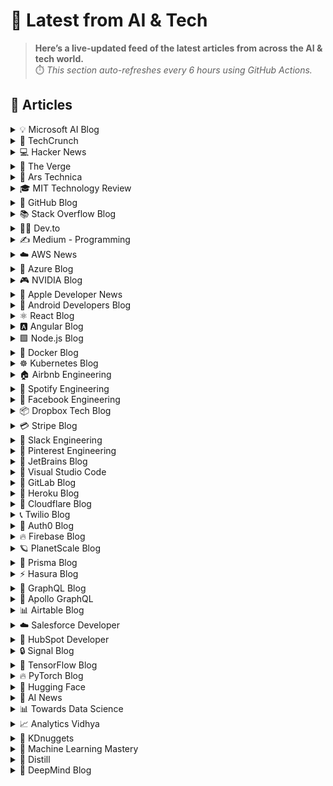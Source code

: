 # 📰 Latest from AI & Tech  

> **Here’s a live-updated feed of the latest articles from across the AI & tech world.**  
> ⏱️ *This section auto-refreshes every 6 hours using GitHub Actions.*

## 📰 Articles
<!-- BLOG-POST-LIST:START -->

<details>
<summary>💡 Microsoft AI Blog</summary>

- [A conversation with Kevin Scott: What’s next in AI](https://blogs.microsoft.com/ai/a-conversation-with-kevin-scott-whats-next-in-ai/) (2022-12-06)
- [From Hot Wheels to handling content: How brands are using Microsoft AI to be more productive and imaginative](https://blogs.microsoft.com/ai/from-hot-wheels-to-handling-content-how-brands-are-using-microsoft-ai-to-be-more-productive-and-imaginative/) (2022-10-12)
- [Microsoft open sources its ‘farm of the future’ toolkit](https://blogs.microsoft.com/ai/microsoft-open-sources-its-farm-of-the-future-toolkit/) (2022-10-06)
- [How data and AI will transform contact centres for financial services](https://cloudblogs.microsoft.com/industry-blog/en-gb/financial-services/2022/07/25/how-data-and-ai-will-transform-contact-centres-for-financial-services/) (2022-07-25)
- [AI-equipped drones study dolphins on the edge of extinction](https://news.microsoft.com/apac/features/ai-drones-dolphins-maui63/) (2022-07-21)

</details>

<details>
<summary>🚀 TechCrunch</summary>

- [Kohler unveils a camera for your toilet](https://techcrunch.com/2025/10/19/kohler-unveils-a-camera-for-your-toilet/) (2025-10-19)
- [OpenAI’s ‘embarrassing’ math](https://techcrunch.com/2025/10/19/openais-embarrassing-math/) (2025-10-19)
- [TechCrunch Mobility: A takeover that might not be hostile](https://techcrunch.com/2025/10/19/techcrunch-mobility-a-takeover-that-might-not-be-hostile/) (2025-10-19)
- [The White House is already one of the most blocked accounts on Bluesky](https://techcrunch.com/2025/10/19/the-white-house-is-already-one-of-the-most-blocked-accounts-on-bluesky/) (2025-10-19)
- [Spyware maker NSO Group blocked from WhatsApp](https://techcrunch.com/2025/10/18/spyware-maker-nso-group-blocked-from-whatsapp/) (2025-10-18)

</details>

<details>
<summary>💻 Hacker News</summary>

- [Space Elevator](https://neal.fun/space-elevator/) (2025-10-20)
- [Entire Linux Network stack diagram (2024)](https://zenodo.org/records/14179366) (2025-10-20)
- [Introduction to reverse-engineering vintage synth firmware](https://ajxs.me/blog/Introduction_to_Reverse-Engineering_Vintage_Synth_Firmware.html) (2025-10-20)
- [Nvidia has produced the first Blackwell wafer on US soil](https://www.xda-developers.com/nvidia-produced-first-blackwell-wafer-us-soil/) (2025-10-20)
- [Look at how unhinged GPU box art was in the 2000s (2024)](https://www.xda-developers.com/absolutely-unhinged-gpu-box-art-from-the-early-2000s/) (2025-10-20)

</details>

<details>
<summary>📱 The Verge</summary>

- [X is changing how it handles links to try and keep you in the app](https://www.theverge.com/news/802480/x-is-changing-how-it-handles-links-to-try-and-keep-you-in-the-app) (2025-10-19)
- [X is launching a marketplace for inactive handles](https://www.theverge.com/news/802474/x-is-launching-a-marketplace-for-inactive-handles) (2025-10-19)
- [You need to read the epic Argentinian horror novel Our Share of Night](https://www.theverge.com/entertainment/802340/you-need-to-read-the-epic-argentinian-horror-novel-our-share-of-night) (2025-10-19)
- [March of the frogs](https://www.theverge.com/policy/802315/portland-no-kings-october-ice-protests-frog-antifa) (2025-10-19)
- [Organizers say over 7 million showed up to No Kings protests](https://www.theverge.com/news/802321/organizers-say-over-7-million-showed-up-to-no-kings-protests) (2025-10-19)

</details>

<details>
<summary>🔬 Ars Technica</summary>

- [Something from “space” may have just struck a United Airlines flight over Utah](https://arstechnica.com/space/2025/10/something-from-space-may-have-just-struck-a-united-airlines-flight-over-utah/) (2025-10-19)
- [Roberta Williams’ The Colonel’s Bequest was a different type of adventure game](https://arstechnica.com/gaming/2025/10/roberta-williams-the-colonels-bequest-was-a-different-type-of-adventure-game/) (2025-10-18)
- [With deadline looming, 4 of 9 universities reject Trump’s “compact” to remake higher ed](https://arstechnica.com/culture/2025/10/with-deadline-looming-4-of-9-universities-reject-trumps-compact-to-remake-higher-ed/) (2025-10-17)
- [Vaginal condition treatment update: Men should get treated, too](https://arstechnica.com/health/2025/10/vaginal-condition-treatment-update-men-should-get-treated-too/) (2025-10-17)
- [Ring cameras are about to get increasingly chummy with law enforcement](https://arstechnica.com/gadgets/2025/10/ring-cameras-are-about-to-get-increasingly-chummy-with-law-enforcement/) (2025-10-17)

</details>

<details>
<summary>🎓 MIT Technology Review</summary>

- [The Download: the rehabilitation of AI art, and the scary truth about antimicrobial resistance](https://www.technologyreview.com/2025/10/17/1125895/the-download-the-rehabilitation-of-ai-art-and-the-scary-truth-about-antimicrobial-resistance/) (2025-10-17)
- [From slop to Sotheby’s? AI art enters a new phase](https://www.technologyreview.com/2025/10/17/1125193/ai-art-artist-new-chapter/) (2025-10-17)
- [This startup thinks slime mold can help us design better cities](https://www.technologyreview.com/2025/10/17/1125223/slime-design-better-cities-mireta/) (2025-10-17)
- [Take our quiz: How much do you know about antimicrobial resistance?](https://www.technologyreview.com/2025/10/16/1125853/antimicrobial-resistance-quiz-antibiotics-infection/) (2025-10-16)
- [Unlocking the potential of SAF with book and claim in air freight](https://www.technologyreview.com/2025/10/16/1123850/unlocking-the-potential-of-saf-with-book-and-claim-in-air-freight/) (2025-10-16)

</details>

<details>
<summary>🐙 GitHub Blog</summary>

- [Accelerate developer productivity with these 9 open source AI and MCP projects](https://github.blog/open-source/accelerate-developer-productivity-with-these-9-open-source-ai-and-mcp-projects/) (2025-10-17)
- [How to navigate GitHub Universe (or any tech conference) if you’re an introvert](https://github.blog/news-insights/company-news/how-to-navigate-github-universe-or-any-tech-conference-if-youre-an-introvert/) (2025-10-16)
- [Copilot: Faster, smarter, and built for how you work now](https://github.blog/ai-and-ml/github-copilot/copilot-faster-smarter-and-built-for-how-you-work-now/) (2025-10-15)
- [How GitHub Copilot and AI agents are saving legacy systems](https://github.blog/ai-and-ml/github-copilot/how-github-copilot-and-ai-agents-are-saving-legacy-systems/) (2025-10-14)
- [GitHub Copilot CLI: How to get started](https://github.blog/ai-and-ml/github-copilot/github-copilot-cli-how-to-get-started/) (2025-10-13)

</details>

<details>
<summary>📚 Stack Overflow Blog</summary>

- [Why rent a cloud when you can build one?](https://stackoverflow.blog/2025/10/17/why-rent-a-cloud-when-you-can-build-one/) (2025-10-17)
- [Secure coding in JavaScript](https://stackoverflow.blog/2025/10/15/secure-coding-in-javascript/) (2025-10-15)
- [AI agents for your digital chores](https://stackoverflow.blog/2025/10/14/ai-agents-for-your-digital-chores/) (2025-10-14)
- [Vite is like the United Nations of JavaScript](https://stackoverflow.blog/2025/10/10/vite-is-like-the-united-nations-of-javascript/) (2025-10-10)
- [Who watches the watchers? LLM on LLM evaluations](https://stackoverflow.blog/2025/10/09/who-watches-the-watchers-llm-on-llm-evaluations/) (2025-10-09)

</details>

<details>
<summary>👨‍💻 Dev.to</summary>

- [Data Engineering 102: Understanding Transactions, ACID, and Isolation in PostgreSQL](https://dev.to/sajjadrahman56/data-engineering-102-understanding-transactions-acid-and-isolation-in-postgresql-2l60) (2025-10-20)
- [Andrew Huang: Beautiful new music making environment! (GRM Atelier)](https://dev.to/music_youtube/andrew-huang-beautiful-new-music-making-environment-grm-atelier-53p2) (2025-10-20)
- [COLORS: UMI | A COLORS SHOW](https://dev.to/music_youtube/colors-umi-a-colors-show-1jnm) (2025-10-20)
- [3 Best AI UGC Ad Generators of 2025](https://dev.to/artturijalli/3-best-ai-ugc-ad-generators-of-2025-lco) (2025-10-20)
- [COLORS: Indys Blu - Saddest Song | A COLORS SHOW](https://dev.to/music_youtube/colors-indys-blu-saddest-song-a-colors-show-n2p) (2025-10-20)

</details>

<details>
<summary>✍️ Medium - Programming</summary>

- [The Greatest Characters From Black Sitcoms](https://medium.com/@DARSportsAndMedia/the-greatest-characters-from-black-sitcoms-81419917c610?source=rss------programming-5) (2025-10-20)
- [From Idea to MVP Roadmap: How Solopreneurs Can Use AI to Plan Their First Product](https://theaihustlelab.medium.com/from-idea-to-mvp-roadmap-how-solopreneurs-can-use-ai-to-plan-their-first-product-0ec5f336700d?source=rss------programming-5) (2025-10-20)
- [Understanding @For in Angular](https://codebybilal.medium.com/understanding-for-in-angular-109723435ba7?source=rss------programming-5) (2025-10-20)
- [From OOP to FP: How I Changed My Entire Python Coding Style](https://medium.com/the-pythonworld/from-oop-to-fp-how-i-changed-my-entire-python-coding-style-7533078a5ec7?source=rss------programming-5) (2025-10-20)
- [Truly Seeing Inside the DOM (Why It Matters Today)](https://medium.com/@tanialapalelo/truly-seeing-inside-the-dom-why-it-matters-today-07432cd5b7b3?source=rss------programming-5) (2025-10-20)

</details>

<details>
<summary>☁️ AWS News</summary>

- [Monitor, analyze, and manage capacity usage from a single interface with Amazon EC2 Capacity Manager](https://aws.amazon.com/blogs/aws/monitor-analyze-and-manage-capacity-usage-from-a-single-interface-with-amazon-ec2-capacity-manager/) (2025-10-16)
- [Introducing Amazon EBS Volume Clones: Create instant copies of your EBS volumes](https://aws.amazon.com/blogs/aws/introducing-amazon-ebs-volume-clones-create-instant-copies-of-your-ebs-volumes/) (2025-10-14)
- [AWS Transfer Family SFTP connectors now support VPC-based connectivity](https://aws.amazon.com/blogs/aws/aws-transfer-family-sftp-connectors-now-support-vpc-based-connectivity/) (2025-10-14)
- [AWS Weekly Roundup: Amazon Quick Suite, Amazon EC2, Amazon EKS, and more (October 13, 2025)](https://aws.amazon.com/blogs/aws/aws-weekly-roundup-amazon-quick-suite-amazon-ec2-amazon-eks-and-more-october-13-2025/) (2025-10-13)
- [Announcing Amazon Quick Suite: your agentic teammate for answering questions and taking action](https://aws.amazon.com/blogs/aws/reimagine-the-way-you-work-with-ai-agents-in-amazon-quick-suite/) (2025-10-09)

</details>

<details>
<summary>🔵 Azure Blog</summary>

- [From queries to conversations: Unlock insights about your data using Azure Storage Discovery—now generally available](https://azure.microsoft.com/en-us/blog/from-queries-to-conversations-unlock-insights-about-your-data-using-azure-storage-discovery-now-generally-available/) (2025-10-16)
- [Sora 2 now available in Azure AI Foundry](https://azure.microsoft.com/en-us/blog/sora-2-now-available-in-azure-ai-foundry/) (2025-10-15)
- [Oracle Database@Azure offers new features, regions, and programs to unlock data and AI innovation](https://azure.microsoft.com/en-us/blog/oracle-databaseazure-offers-new-features-regions-and-programs-to-unlock-data-and-ai-innovation/) (2025-10-14)
- [Accelerating open-source infrastructure development for frontier AI at scale](https://azure.microsoft.com/en-us/blog/accelerating-open-source-infrastructure-development-for-frontier-ai-at-scale/) (2025-10-14)
- [FYAI: Why developers will lead AI transformation across the enterprise](https://www.microsoft.com/en-us/microsoft-cloud/blog/2025/10/13/fyai-why-developers-will-lead-ai-transformation-across-the-enterprise/) (2025-10-13)

</details>

<details>
<summary>🎮 NVIDIA Blog</summary>

- [The Engines of American-Made Intelligence: NVIDIA and TSMC Celebrate First NVIDIA Blackwell Wafer Produced in the US](https://blogs.nvidia.com/blog/tsmc-blackwell-manufacturing/) (2025-10-17)
- [Open Source AI Week — How Developers and Contributors Are Advancing AI Innovation](https://blogs.nvidia.com/blog/open-source-ai-week/) (2025-10-17)
- [Ready, Set, Reward — GeForce NOW Membership Rewards Await](https://blogs.nvidia.com/blog/geforce-now-thursday-members-reward-program/) (2025-10-16)
- [How Starcloud Is Bringing Data Centers to Outer Space](https://blogs.nvidia.com/blog/starcloud/) (2025-10-15)
- [Oracle and NVIDIA Accelerate Sovereign AI, Enabling Abu Dhabi’s AI-Native Government Transformation](https://blogs.nvidia.com/blog/oracle-nvidia-accelerate-sovereign-ai-abu-dhabi/) (2025-10-14)

</details>

<details>
<summary>🍎 Apple Developer News</summary>

- [New requirement for apps using Sign in with Apple for account creation](https://developer.apple.com/news/?id=j9zukcr6) (2025-10-09)
- [Updated Apple Developer Program License Agreement now available](https://developer.apple.com/news/?id=fnkpd51y) (2025-10-08)
- [New requirements for apps available in Texas](https://developer.apple.com/news/?id=btkirlj8) (2025-10-08)
- [Hello Developer: October 2025](https://developer.apple.com/news/?id=glqa1owr) (2025-10-07)
- [Upcoming Currency Change in Bulgaria](https://developer.apple.com/news/?id=rbfp3bpb) (2025-09-25)

</details>

<details>
<summary>🤖 Android Developers Blog</summary>

- [#WeArePlay: Meet the founder making breast cancer awareness simple and accessible](https://android-developers.googleblog.com/2025/10/weareplay-meet-founder-making-breast.html) (2025-10-16)
- [Beyond Single Features: Guaranteeing Feature Combinations With CameraX 1.5](https://android-developers.googleblog.com/2025/10/beyond-single-features-guaranteeing.html) (2025-10-15)
- [Boost user engagement with AI Image Generation](https://android-developers.googleblog.com/2025/10/boost-user-engagement-with-ai-image.html) (2025-10-13)
- [Jetpack WindowManager 1.5 is stable](https://android-developers.googleblog.com/2025/10/jetpack-windowmanager-15-is-stable.html) (2025-10-10)
- [Android Studio Narwhal 4 Feature Drop: watch face support and improved stability](https://android-developers.googleblog.com/2025/09/android-studio-narwhal-4-feature-drop.html) (2025-10-09)

</details>

<details>
<summary>⚛️ React Blog</summary>

- [React Labs: What We've Been Working On – June 2022](https://reactjs.org/blog/2022/06/15/react-labs-what-we-have-been-working-on-june-2022.html) (2022-06-15)
- [React v18.0](https://reactjs.org/blog/2022/03/29/react-v18.html) (2022-03-29)
- [How to Upgrade to React 18](https://reactjs.org/blog/2022/03/08/react-18-upgrade-guide.html) (2022-03-08)
- [React Conf 2021 Recap](https://reactjs.org/blog/2021/12/17/react-conf-2021-recap.html) (2021-12-17)
- [The Plan for React 18](https://reactjs.org/blog/2021/06/08/the-plan-for-react-18.html) (2021-06-08)

</details>

<details>
<summary>🅰️ Angular Blog</summary>

- [Angular support for generating apps in Google AI Studio is now available](https://blog.angular.dev/angular-support-for-generating-apps-in-google-ai-studio-is-now-available-3a3afde38f58?source=rss----447683c3d9a3---4) (2025-10-02)
- [Beyond the Horizon: How Angular is Embracing AI for Next-Gen Apps](https://blog.angular.dev/beyond-the-horizon-how-angular-is-embracing-ai-for-next-gen-apps-7a7ed706e1a3?source=rss----447683c3d9a3---4) (2025-09-16)
- [Angular Summer Update 2025](https://blog.angular.dev/angular-summer-update-2025-1987592a0b42?source=rss----447683c3d9a3---4) (2025-08-29)
- [The Angular Custom Profiling Track is now available](https://blog.angular.dev/the-angular-custom-profiling-track-is-now-available-0f9d8d36218a?source=rss----447683c3d9a3---4) (2025-07-02)
- [Announcing Angular v20](https://blog.angular.dev/announcing-angular-v20-b5c9c06cf301?source=rss----447683c3d9a3---4) (2025-05-28)

</details>

<details>
<summary>🟩 Node.js Blog</summary>

- [Node.js v25.0.0 (Current)](https://nodejs.org/en/blog/release/v25.0.0) (2025-10-15)
- [Node.js v24.10.0 (Current)](https://nodejs.org/en/blog/release/v24.10.0) (2025-10-11)
- [Node.js v24.9.0 (Current)](https://nodejs.org/en/blog/release/v24.9.0) (2025-09-25)
- [Node.js v22.20.0 (LTS)](https://nodejs.org/en/blog/release/v22.20.0) (2025-09-24)
- [Node.js v24.8.0 (Current)](https://nodejs.org/en/blog/release/v24.8.0) (2025-09-10)

</details>

<details>
<summary>🐳 Docker Blog</summary>

- [How to add MCP Servers to OpenAI’s Codex with Docker MCP Toolkit](https://www.docker.com/blog/connect-codex-to-mcp-servers-mcp-toolkit/) (2025-10-17)
- [Why I Still Use jQuery](https://www.docker.com/blog/why-i-still-use-jquery-2025/) (2025-10-17)
- [Debug Docker Builds with Visual Studio Code](https://www.docker.com/blog/debug-docker-builds-with-visual-studio-code/) (2025-10-16)
- [Docker Hardened Images: crafted by humans, protected by AI](https://www.docker.com/blog/docker-hardened-images-crafted-by-humans-protected-by-ai/) (2025-10-15)
- [How to add MCP Servers to Gemini CLI with Docker MCP Toolkit](https://www.docker.com/blog/how-to-set-up-gemini-cli-with-mcp-toolkit/) (2025-10-15)

</details>

<details>
<summary>☸️ Kubernetes Blog</summary>

- [Spotlight on Policy Working Group](https://kubernetes.io/blog/2025/10/18/wg-policy-spotlight-2025/) (2025-10-18)
- [Introducing Headlamp Plugin for Karpenter - Scaling and Visibility](https://kubernetes.io/blog/2025/10/06/introducing-headlamp-plugin-for-karpenter/) (2025-10-06)
- [Announcing Changed Block Tracking API support (alpha)](https://kubernetes.io/blog/2025/09/25/csi-changed-block-tracking/) (2025-09-25)
- [Kubernetes v1.34: Pod Level Resources Graduated to Beta](https://kubernetes.io/blog/2025/09/22/kubernetes-v1-34-pod-level-resources/) (2025-09-22)
- [Kubernetes v1.34: Recovery From Volume Expansion Failure (GA)](https://kubernetes.io/blog/2025/09/19/kubernetes-v1-34-recover-expansion-failure/) (2025-09-19)

</details>

<details>
<summary>🏠 Airbnb Engineering</summary>

- [From Static Rate Limiting to Adaptive Traffic Management in Airbnb’s Key-Value Store](https://medium.com/airbnb-engineering/from-static-rate-limiting-to-adaptive-traffic-management-in-airbnbs-key-value-store-29362764e5c2?source=rss----53c7c27702d5---4) (2025-10-09)
- [Building a Next-Generation Key-Value Store at Airbnb](https://medium.com/airbnb-engineering/building-a-next-generation-key-value-store-at-airbnb-0de8465ba354?source=rss----53c7c27702d5---4) (2025-09-24)
- [Viaduct, Five Years On: Modernizing the Data-Oriented Service Mesh](https://medium.com/airbnb-engineering/viaduct-five-years-on-modernizing-the-data-oriented-service-mesh-e66397c9e9a9?source=rss----53c7c27702d5---4) (2025-09-17)
- [Taming Service-Oriented Architecture Using A Data-Oriented Service Mesh](https://medium.com/airbnb-engineering/taming-service-oriented-architecture-using-a-data-oriented-service-mesh-da771a841344?source=rss----53c7c27702d5---4) (2025-09-16)
- [Migrating Airbnb’s JVM Monorepo to Bazel](https://medium.com/airbnb-engineering/migrating-airbnbs-jvm-monorepo-to-bazel-33f90eda51ec?source=rss----53c7c27702d5---4) (2025-08-13)

</details>

<details>
<summary>🎵 Spotify Engineering</summary>

- [Beyond Winning: Spotify’s Experiments with Learning Framework](https://engineering.atspotify.com/2025/9/spotifys-experiments-with-learning-framework/) (2025-09-23)
- [Incident Report: Spotify Outage on April 16, 2025](https://engineering.atspotify.com/2025/5/incident-report-spotify-outage-on-april-16-2025/) (2025-05-09)
- [Celebrating Five Years of Backstage: From Open Source Project to Enterprise Business](https://engineering.atspotify.com/2025/4/celebrating-five-years-of-backstage/) (2025-04-23)
- [A Behind-the-Scenes Look at How We Release the Spotify App (Part 1)](https://engineering.atspotify.com/2025/4/how-we-release-the-spotify-app-part-1/) (2025-04-17)
- [An Insider’s Tips for Taking the Certified Backstage Associate (CBA) Exam](https://engineering.atspotify.com/2025/3/certified-backstage-associate-exam-tips/) (2025-03-25)

</details>

<details>
<summary>👥 Facebook Engineering</summary>

- [Scaling LLM Inference: Innovations in Tensor Parallelism, Context Parallelism, and Expert Parallelism](https://engineering.fb.com/2025/10/17/ai-research/scaling-llm-inference-innovations-tensor-parallelism-context-parallelism-expert-parallelism/) (2025-10-17)
- [Branching in a Sapling Monorepo](https://engineering.fb.com/2025/10/16/developer-tools/branching-in-a-sapling-monorepo/) (2025-10-16)
- [10X Backbone: How Meta Is Scaling Backbone Connectivity for AI](https://engineering.fb.com/2025/10/16/data-center-engineering/10x-backbone-how-meta-is-scaling-backbone-connectivity-for-ai/) (2025-10-16)
- [Design for Sustainability: New Design Principles for Reducing IT Hardware Emissions](https://engineering.fb.com/2025/10/14/data-center-engineering/design-for-sustainability-new-design-principles-for-reducing-it-hardware-emissions/) (2025-10-14)
- [How Meta Is Leveraging AI To Improve the Quality of Scope 3 Emission Estimates for IT Hardware](https://engineering.fb.com/2025/10/14/data-center-engineering/how-meta-is-leveraging-ai-to-improve-the-quality-of-scope-3-emission-estimates-for-it-hardware/) (2025-10-14)

</details>

<details>
<summary>📦 Dropbox Tech Blog</summary>

- [A practical blueprint for evaluating conversational AI at scale](https://dropbox.tech/machine-learning/practical-blueprint-evaluating-conversational-ai-at-scale-dash) (2025-10-02)
- [Hack Week 2025: How these engineers liquid-cooled a GPU server](https://dropbox.tech/culture/hack-week-2025-liquid-cooling-gpu-server) (2025-08-27)
- [Driving AI adoption at Dropbox: a conversation with CTO Ali Dasdan](https://dropbox.tech/culture/ai-adoption-productivity-dropbox-cto-ali-dasdan) (2025-08-19)
- [Making file encryption fast and secure for teams with advanced key management](https://dropbox.tech/security/file-encryption-teams-advanced-key-management) (2025-07-10)
- [Seventh-generation server hardware at Dropbox: our most efficient and capable architecture yet](https://dropbox.tech/infrastructure/seventh-generation-server-hardware) (2025-07-02)

</details>

<details>
<summary>💳 Stripe Blog</summary>

- [Introducing stablecoin payments for subscriptions](https://stripe.com/blog/introducing-stablecoin-payments-for-subscriptions) (2025-10-14)
- [Introducing our agentic commerce solutions](https://stripe.com/blog/introducing-our-agentic-commerce-solutions) (2025-10-07)
- [Introducing Open Issuance from Bridge: A new platform to launch your own stablecoin](https://stripe.com/blog/introducing-open-issuance-from-bridge) (2025-09-30)
- [All our product updates from Stripe Tour New York](https://stripe.com/blog/all-our-product-updates-from-stripe-tour-new-york) (2025-09-30)
- [Developing an open standard for agentic commerce](https://stripe.com/blog/developing-an-open-standard-for-agentic-commerce) (2025-09-29)

</details>

<details>
<summary>💬 Slack Engineering</summary>

- [Deploy Safety: Reducing customer impact from change](https://slack.engineering/deploy-safety/) (2025-10-07)
- [Building Slack’s Anomaly Event Response](https://slack.engineering/building-slacks-anomaly-event-response/) (2025-09-04)
- [Optimizing Our E2E Pipeline](https://slack.engineering/speedup-e2e-testing/) (2025-04-14)
- [How we built enterprise search to be secure and private](https://slack.engineering/how-we-built-enterprise-search-to-be-secure-and-private/) (2025-03-07)
- [Automated Accessibility Testing at Slack](https://slack.engineering/automated-accessibility-testing-at-slack/) (2025-01-07)

</details>

<details>
<summary>📌 Pinterest Engineering</summary>

- [Tracking Down Mysterious ML Training Stalls](https://medium.com/@Pinterest_Engineering/tracking-down-mysterious-ml-training-stalls-5290bb19be6d?source=rss-ef81ef829bcb------2) (2025-10-17)
- [Next Gen Data Processing at Massive Scale At Pinterest With Moka (Part 2 of 2)](https://medium.com/pinterest-engineering/next-gen-data-processing-at-massive-scale-at-pinterest-with-moka-part-2-of-2-d0210ded34e0?source=rss-ef81ef829bcb------2) (2025-09-10)
- [Developer Experience at Pinterest: The Journey to PinConsole](https://medium.com/pinterest-engineering/developer-experience-at-pinterest-the-journey-to-pinconsole-b34ac9e3bdd9?source=rss-ef81ef829bcb------2) (2025-08-22)
- [Debugging the One-in-a-Million Failure: Migrating Pinterest’s Search Infrastructure to Kubernetes](https://medium.com/pinterest-engineering/debugging-the-one-in-a-million-failure-migrating-pinterests-search-infrastructure-to-kubernetes-bef9af9dabf4?source=rss-ef81ef829bcb------2) (2025-07-16)
- [Next Gen Data Processing at Massive Scale At Pinterest With Moka (Part 1 of 2)](https://medium.com/pinterest-engineering/next-gen-data-processing-at-massive-scale-at-pinterest-with-moka-part-1-of-2-39a36d5e82c4?source=rss-ef81ef829bcb------2) (2025-07-11)

</details>

<details>
<summary>💎 JetBrains Blog</summary>

- [Koog 0.5.0 Is Out: Smarter Tools, Persistent Agents, and Simplified Strategy Design](https://blog.jetbrains.com/ai/2025/10/koog-0-5-0-is-out-smarter-tools-persistent-agents-and-simplified-strategy-design/) (2025-10-17)
- [JetBrains Plugin Developer Conf 2025 Is Coming Up Soon!](https://blog.jetbrains.com/platform/2025/10/jetbrains-plugin-developer-conf-2025-is-coming-up-soon/) (2025-10-16)
- [The “10x” Commandments of Highly Effective Go](https://blog.jetbrains.com/go/2025/10/16/the-10x-commandments-of-highly-effective-go/) (2025-10-16)
- [JetBrains Is Sunsetting CodeCanvas](https://blog.jetbrains.com/codecanvas/2025/10/jetbrains-is-sunsetting-codecanvas/) (2025-10-16)
- [The State of PHP 2025](https://blog.jetbrains.com/phpstorm/2025/10/state-of-php-2025/) (2025-10-15)

</details>

<details>
<summary>📝 Visual Studio Code</summary>

- [September 2025 (version 1.105)](https://code.visualstudio.com/updates/v1_105) (2025-10-09)
- [Introducing auto model selection (preview)](https://code.visualstudio.com/blogs/2025/09/15/autoModelSelection) (2025-09-15)
- [August 2025 (version 1.104)](https://code.visualstudio.com/updates/v1_104) (2025-09-11)
- [VS Code Dev Days – Join an event near you to learn about AI-assisted development](https://code.visualstudio.com/blogs/2025/08/27/vscode-dev-days) (2025-08-26)
- [July 2025 (version 1.103)](https://code.visualstudio.com/updates/v1_103) (2025-08-07)

</details>

<details>
<summary>🦊 GitLab Blog</summary>

- [Variable and artifact sharing in GitLab parent-child pipelines](https://about.gitlab.com/blog/variable-and-artifact-sharing-in-gitlab-parent-child-pipelines/) (2025-10-16)
- [How we built a structured Streamlit Application Framework in Snowflake](https://about.gitlab.com/blog/how-we-built-a-structured-streamlit-application-framework-in-snowflake/) (2025-10-10)
- [Optimize GitLab object storage for scale and performance](https://about.gitlab.com/blog/optimize-gitlab-object-storage-for-scale-and-performance/) (2025-10-08)
- [Streamline enterprise artifact management with GitLab](https://about.gitlab.com/blog/streamline-enterprise-artifact-management-with-gitlab/) (2025-10-08)
- [Atlassian ending Data Center as GitLab maintains deployment choice](https://about.gitlab.com/blog/atlassian-ending-data-center-as-gitlab-maintains-deployment-choice/) (2025-10-07)

</details>

<details>
<summary>💜 Heroku Blog</summary>

- [Heroku Introduces New Innovations to Expand the Capabilities of Every Salesforce Org](https://www.heroku.com/blog/new-innovations-expand-capabilities-every-salesforce-org/) (2025-10-14)
- [Introducing the Next Generation of Heroku Postgres – Unlocking Performance, Scale, and Zero-Friction Ops](https://www.heroku.com/blog/introducing-the-next-generation-of-heroku-postgres/) (2025-10-14)
- [Welcome to Heroku Vibes](https://www.heroku.com/blog/turn-ideas-into-apps-heroku-vibes-pilot/) (2025-10-08)
- [Heroku AI Studio is Your Workspace for Smarter, Faster AI Apps](https://www.heroku.com/blog/heroku-ai-studio-workspace-for-smarter-faster-ai-apps/) (2025-09-17)
- [Securing Salesforce Integrations with Heroku AppLink](https://www.heroku.com/blog/securing-salesforce-integrations-with-heroku-applink/) (2025-09-10)

</details>

<details>
<summary>🔶 Cloudflare Blog</summary>

- [Load Balancing Monitor Groups: Multi-Service Health Checks for Resilient Applications](https://blog.cloudflare.com/load-balancing-monitor-groups-multi-service-health-checks-for-resilient/) (2025-10-17)
- [Improving the trustworthiness of Javascript on the Web](https://blog.cloudflare.com/improving-the-trustworthiness-of-javascript-on-the-web/) (2025-10-16)
- [Unpacking Cloudflare Workers CPU Performance Benchmarks](https://blog.cloudflare.com/unpacking-cloudflare-workers-cpu-performance-benchmarks/) (2025-10-14)
- [Introducing REACT: Why We Built an Elite Incident Response Team](https://blog.cloudflare.com/introducing-react-why-we-built-an-elite-incident-response-team/) (2025-10-09)
- [How we found a bug in Go's arm64 compiler](https://blog.cloudflare.com/how-we-found-a-bug-in-gos-arm64-compiler/) (2025-10-08)

</details>

<details>
<summary>📞 Twilio Blog</summary>

- [
How to Manage Your Twilio Verify Safe List in Laravel
](
https://www.twilio.com/en-us/blog/developers/tutorials/manage-twilio-verify-safe-list-laravel
) (2025-10-17)
- [
Sending SMS Messages with Twilio and Zapier
](
https://www.twilio.com/en-us/blog/developers/tutorials/integrations/sending-sms-messages-with-twilio-and-zapier
) (2025-10-17)
- [
Take command of your customer data with the latest Twilio platform releases
](
https://www.twilio.com/en-us/blog/products/launches/trust-access-data-tools-1
) (2025-10-15)
- [
2025 Global Impact Week Recap
](
https://www.twilio.com/en-us/blog/company/inside-twilio/2025-global-impact-week-recap
) (2025-10-14)
- [
What Brand Builders Need Most Right Now? Smarter Data, Real-Time Personalization, and AI That Actually Works | AdWeek 2025 Recap
](
https://www.twilio.com/en-us/blog/events/advertising-week-2025-recap
) (2025-10-14)

</details>

<details>
<summary>🔐 Auth0 Blog</summary>

- [Auth0 FGA Logging API: A Complete Audit Trail for Authorization](https://auth0.com/blog/auth0-fga-logging-api-a-complete-audit-trail-for-authorization/) (2025-10-17)
- [September 2025 in Auth0: Advanced Security Controls and Auth0 for AI Agents](https://auth0.com/blog/whats-new-september-2025-auth0/) (2025-10-16)
- [Understanding ReBAC and ABAC Through OpenFGA and Cedar](https://auth0.com/blog/rebac-abac-openfga-cedar/) (2025-10-15)
- [Is Your Business Ready for AI Agents? The Ultimate AI Security Checklist for Customer Identity](https://auth0.com/blog/is-your-business-ready-for-ai-agents-the-ultimate-ai-security-checklist-for-customer-identity/) (2025-10-10)
- [Auth0 Token Vault: Secure Token Exchange for AI Agents](https://auth0.com/blog/auth0-token-vault-secure-token-exchange-for-ai-agents/) (2025-10-09)

</details>

<details>
<summary>🔥 Firebase Blog</summary>

- [#FirebaserFriday: Frank van Puffelen](http://firebase.googleblog.com/2022/02/meet-firebaser-Puf.html) (2022-03-18)
- [How Firebase Performance Monitoring optimized app startup time](http://firebase.googleblog.com/2022/03/how-Firebase-Performance-Monitoring-optimized-app-startup-time.html) (2022-03-09)
- [Using Machine Learning to optimize mobile game experiences](http://firebase.googleblog.com/2022/02/custom-ondevice-machine-learning.html) (2022-02-15)
- [Accept Payments with Cloud Firestore and Google Pay](http://firebase.googleblog.com/2022/02/accept-payments-with-Cloud-Firestore-and-Google-Pay.html) (2022-02-11)
- [Everything you need to know about Remote Config’s latest personalization feature](http://firebase.googleblog.com/2022/01/remote-config-personalization-overview.html) (2022-01-26)

</details>

<details>
<summary>🪐 PlanetScale Blog</summary>

- [Benchmarking Postgres 17 vs 18](https://planetscale.com/blog/benchmarking-postgres-17-vs-18) (2025-10-14)
- [Larger than RAM Vector Indexes for Relational Databases](https://planetscale.com/blog/larger-than-ram-vector-indexes-for-relational-databases) (2025-10-01)
- [Partnering with Cloudflare to bring you the fastest globally distributed applications](https://planetscale.com/blog/partnering-with-cloudflare-fastest-applications) (2025-09-24)
- [Processes and Threads](https://planetscale.com/blog/processes-and-threads) (2025-09-24)
- [PlanetScale for Postgres is now GA](https://planetscale.com/blog/planetscale-for-postgres-is-generally-available) (2025-09-22)

</details>

<details>
<summary>🔷 Prisma Blog</summary>

- [Key takeaways from the Discover Data DX virtual event](https://www.prisma.io/blog/datadx-event-recap-z5Pcp6HzBz5m) (2023-12-13)
- [Prisma Accelerate now in General Availability](https://www.prisma.io/blog/accelerate-ga-release-I9cQM6bSf2g6) (2023-10-26)
- [Support for Serverless Database Drivers in Prisma ORM Is Now in Preview](https://www.prisma.io/blog/serverless-database-drivers-KML1ehXORxZV) (2023-10-06)
- [Launching the Data DX Manifesto: Shaping a new paradigm in data-driven development](https://www.prisma.io/blog/datadx-manifesto-ikgyqj170k8h) (2023-10-05)
- [SQLite on the Edge: Prisma Support for Turso is in Early Access](https://www.prisma.io/blog/prisma-turso-ea-support-rXGd_Tmy3UXX) (2023-09-28)

</details>

<details>
<summary>⚡ Hasura Blog</summary>

- [Data access layer: Unlocking the full potential of financial data](https://hasura.io/blog/data-access-layer-unlocking-the-full-potential-of-financial-data/) (2025-03-24)
- [Time-traveling through your data architecture: Using data agents to understand change](https://hasura.io/blog/time-traveling-through-your-data-architecture-using-data-agents-to-understand-change/) (2025-03-19)
- [Data products, data contracts: A new model for data management in financial services](https://hasura.io/blog/data-products-data-contracts-a-new-model-for-data-management-in-financial-services/) (2025-03-18)
- [How PromptQL achieves 100% accuracy for AI on enterprise data](https://hasura.io/blog/how-promptql-achieves-100-accuracy-for-ai-on-enterprise-data/) (2025-03-11)
- [Hasura: Powerful access control on MongoDB data](https://hasura.io/blog/hasura-powerful-access-control-on-mongodb-data/) (2025-03-05)

</details>

<details>
<summary>🔗 GraphQL Blog</summary>

- [GraphQL Locals 2025: Increasing Support](https://graphql.org/blog/2025-10-16-graphql-local-initiative-update) (2025-10-16)
- [Announcing the GraphQL AI Working Group](https://graphql.org/blog/2025-10-14-announcing-ai-wg) (2025-10-14)
- [Introducing the New GraphQL.org: A Decade of Evolution, Redesigned](https://graphql.org/blog/2025-09-08-announcing-graphqldotorg) (2025-09-08)
- [Announcing the September 2025 Edition of the GraphQL Specification](https://graphql.org/blog/2025-09-08-september-edition) (2025-09-08)
- [GraphQL: Supercharging AI](https://graphql.org/blog/2025-07-03-graphql-supercharging-ai) (2025-07-03)

</details>

<details>
<summary>🚀 Apollo GraphQL</summary>

- [Apollo MCP Server 1.0 is Generally Available](https://www.apollographql.com/blog/apollo-mcp-server-1-0-is-generally-available) (2025-10-07)
- [GraphOS Router APM Dashboard Templates for Datadog](https://www.apollographql.com/blog/graphos-router-apm-dashboard-templates-for-datadog) (2025-10-07)
- [Announcing Apollo iOS 2.0](https://www.apollographql.com/blog/announcing-apollo-ios-2-0) (2025-10-07)
- [GraphQL Summit 2025 Product Highlights: Building the future of AI and Apps](https://www.apollographql.com/blog/graphql-summit-2025-apollo-product-announcements) (2025-10-07)
- [Subgraph and Connector Insights: Empowering Developers Through Endpoint Observability](https://www.apollographql.com/blog/subgraph-and-connector-insights) (2025-10-07)

</details>

<details>
<summary>📊 Airtable Blog</summary>

- [Applications closing for the Airtable AI Incubator](https://blog.airtable.com/applications-closing-for-the-airtable-ai-incubator/) (2025-09-29)
- [Automate 5X more work at the same cost with Airtable AI](https://blog.airtable.com/airtable-ai-price-change/) (2025-05-14)
- [Airtable is now available in AWS Marketplace](https://blog.airtable.com/airtable-available-in-aws-marketplace/) (2024-11-12)
- [It’s time to change the way we build digital products. Introducing, ProductCentral.](https://blog.airtable.com/change-way-build-digital-products/) (2024-10-15)
- [New capabilities to unlock agility at scale](https://blog.airtable.com/launching-new-capabilities-for-the-enterprise/) (2024-09-26)

</details>

<details>
<summary>☁️ Salesforce Developer</summary>

- [Named Query API Simplifies Data Access for Agents and Apps](https://developer.salesforce.com/blogs/2025/10/named-query-api-simplifies-data-access-for-agents-and-apps.html) (2025-10-13)
- [Introducing Hybrid Reasoning with Agent Script](https://developer.salesforce.com/blogs/2025/10/introducing-hybrid-reasoning-with-agent-script.html) (2025-10-13)
- [Agentforce Vibesでイノベーションを推進 – エンタープライズ向けバイブコーディング](https://developer.salesforce.com/blogs/2025/10/agentforce-vibes%e3%81%a7%e3%82%a4%e3%83%8e%e3%83%99%e3%83%bc%e3%82%b7%e3%83%a7%e3%83%b3%e3%82%92%e6%8e%a8%e9%80%b2-%e3%82%a8%e3%83%b3%e3%82%bf%e3%83%bc%e3%83%97%e3%83%a9%e3%82%a4%e3%82%ba.html) (2025-10-09)
- [Salesforce Hosted MCP Servers Are in Beta Today](https://developer.salesforce.com/blogs/2025/10/salesforce-hosted-mcp-servers-are-in-beta-today.html) (2025-10-09)
- [Enhance Integration Security with mTLS for Salesforce and MuleSoft](https://developer.salesforce.com/blogs/2025/10/enhance-integration-security-with-mtls-for-salesforce-and-mulesoft.html) (2025-10-09)

</details>

<details>
<summary>🧡 HubSpot Developer</summary>

- [Optimizing Developer Docs in the Age of AI: Our Mintlify Migration Story](https://developers.hubspot.com/blog/optimizing-developer-docs-in-the-age-of-ai-our-mintlify-migration-story) (2025-10-09)
- [Navigating Serverless Functions on HubSpot’s New Developer Platform](https://developers.hubspot.com/blog/navigating-serverless-functions-on-hubspots-new-developer-platform) (2025-10-02)
- [Building Omnichannel Customer Connections at HubSpot: A Look Under the Hood](https://developers.hubspot.com/blog/building-omnichannel-customer-connections-at-hubspot) (2025-09-25)
- [From Legacy Apps to Platform Speed: Building with the New Developer Platform](https://developers.hubspot.com/blog/from-legacy-apps-to-platform-speed-building-with-developer-platform) (2025-09-23)
- [Navigating the Reimagined Marketplace for App Developers](https://developers.hubspot.com/blog/reimagined-marketplace-for-app-developers) (2025-09-03)

</details>

<details>
<summary>🔒 Signal Blog</summary>

- [Signal Protocol and Post-Quantum Ratchets](https://signal.org/blog/spqr/) (2025-10-02)
- [Introducing Signal Secure Backups](https://signal.org/blog/introducing-secure-backups/) (2025-09-08)
- [By Default, Signal Doesn't Recall](https://signal.org/blog/signal-doesnt-recall/) (2025-05-21)
- [A Synchronized Start for Linked Devices](https://signal.org/blog/a-synchronized-start-for-linked-devices/) (2025-01-27)
- [Improving Private Signal Calls: Call Links & More](https://signal.org/blog/call-links/) (2024-11-11)

</details>

<details>
<summary>🧠 TensorFlow Blog</summary>

- [What's new in TensorFlow 2.20](https://blog.tensorflow.org/2025/08/whats-new-in-tensorflow-2-20.html) (2025-08-19)
- [What's new in TensorFlow 2.19](https://blog.tensorflow.org/2025/03/whats-new-in-tensorflow-2-19.html) (2025-03-13)
- [Introducing Wake Vision: A High-Quality, Large-Scale Dataset for TinyML Computer Vision Applications](https://blog.tensorflow.org/2024/12/introducing-wake-vision-new-dataset-for-person-detection-in-tinyml.html) (2024-12-05)
- [MLSysBook.AI: Principles and Practices of Machine Learning Systems Engineering](https://blog.tensorflow.org/2024/11/mlsysbookai-principles-and-practices-of-machine-learning-systems-engineering.html) (2024-11-19)
- [What's new in TensorFlow 2.18](https://blog.tensorflow.org/2024/10/whats-new-in-tensorflow-218.html) (2024-10-28)

</details>

<details>
<summary>🔥 PyTorch Blog</summary>

- [PyTorch 2.9 Release Blog](https://pytorch.org/blog/pytorch-2-9/) (2025-10-15)
- [SuperOffload: Unleashing the Power of Large-Scale LLM Training on Superchips](https://pytorch.org/blog/superoffload-unleashing-the-power-of-large-scale-llm-training-on-superchips/) (2025-10-09)
- [When Quantization Isn’t Enough: Why 2:4 Sparsity Matters](https://pytorch.org/blog/when-quantization-isnt-enough-why-24-sparsity-matters/) (2025-10-06)
- [TorchAO Quantized Models and Quantization Recipes Now Available on HuggingFace Hub](https://pytorch.org/blog/torchao-quantized-models-and-quantization-recipes-now-available-on-huggingface-hub/) (2025-09-19)
- [Experience in Reducing PT2 Compilation Time for Meta Internal Workloads](https://pytorch.org/blog/experience-in-reducing-pt2-compilation-time-for-meta-internal-workloads/) (2025-09-18)

</details>

<details>
<summary>🤗 Hugging Face</summary>

- [Google Cloud C4 Brings a 70% TCO improvement on GPT OSS with Intel and Hugging Face](https://huggingface.co/blog/gpt-oss-on-intel-xeon) (2025-10-16)
- [Get your VLM running in 3 simple steps on Intel CPUs](https://huggingface.co/blog/openvino-vlm) (2025-10-15)
- [SOTA OCR on-device with Core ML and dots.ocr](https://huggingface.co/blog/dots-ocr-ne) (2025-10-02)
- [Introducing RTEB: A New Standard for Retrieval Evaluation](https://huggingface.co/blog/rteb) (2025-10-01)
- [Accelerating Qwen3-8B Agent on Intel® Core™ Ultra with Depth-Pruned Draft Models](https://huggingface.co/blog/intel-qwen3-agent) (2025-09-29)

</details>

<details>
<summary>🤖 AI News</summary>

- [Google AI tool pinpoints genetic drivers of cancer](https://www.artificialintelligence-news.com/news/google-ai-tool-pinpoints-genetic-drivers-of-cancer/) (2025-10-17)
- [South Korea scraps AI textbook programme](https://www.artificialintelligence-news.com/news/south-korea-ai-schools-programme-project-failure/) (2025-10-17)
- [What if AI is the next dot-com bubble?](https://www.artificialintelligence-news.com/news/what-if-ai-is-the-next-dot-com-bubble/) (2025-10-17)
- [Trillion-parameter AI model from Ant Group targets reasoning benchmarks with dual release strategy](https://www.artificialintelligence-news.com/news/trillion-parameter-ai-model-ant-group-ling-1t/) (2025-10-16)
- [MHRA fast-tracks next wave of AI tools for patient care](https://www.artificialintelligence-news.com/news/mhra-fast-tracks-next-wave-of-ai-tools-for-patient-care/) (2025-10-16)

</details>

<details>
<summary>📊 Towards Data Science</summary>

- [Conceptual Frameworks for Data Science Projects](https://towardsdatascience.com/conceptual-frameworks-for-data-science-projects/) (2025-10-19)
- [How to Build Guardrails for Effective Agents](https://towardsdatascience.com/how-to-build-guardrails-for-effective-agents/) (2025-10-19)
- [Can We Save the AI Economy?](https://towardsdatascience.com/can-we-save-the-ai-economy/) (2025-10-18)
- [Python 3.14 and the End of the GIL](https://towardsdatascience.com/python-3-14-and-the-end-of-the-gil/) (2025-10-18)
- [Machine Learning Meets Panel Data: What Practitioners Need to Know](https://towardsdatascience.com/machine-learning-meets-panel-data-what-practitioners-need-to-know/) (2025-10-17)

</details>

<details>
<summary>📈 Analytics Vidhya</summary>

- [Build Your Own Video Generation WebApp – TimeCapsule](https://www.analyticsvidhya.com/blog/2025/10/build-video-generation-webapp/) (2025-10-20)
- [The Hidden Limits of Single Vector Embeddings in Retrieval](https://www.analyticsvidhya.com/blog/2025/10/single-vector-embeddings-limits-in-retrieval/) (2025-10-19)
- [With Demo: How AI is Automating Car Servicing](https://www.analyticsvidhya.com/blog/2025/10/how-ai-is-automating-car-servicing/) (2025-10-18)
- [Google’s Veo 3.1 Just Killed Sora 2!](https://www.analyticsvidhya.com/blog/2025/10/veo-3-1/) (2025-10-17)
- [Top 10 AI Chrome Extensions for Hyper Productive Work](https://www.analyticsvidhya.com/blog/2025/10/ai-chrome-extensions-for-work/) (2025-10-17)

</details>

<details>
<summary>💎 KDnuggets</summary>

- [Creating a Text to SQL App with OpenAI + FastAPI + SQLite](https://www.kdnuggets.com/creating-a-text-to-sql-app-with-openai-fastapi-sqlite) (2025-10-17)
- [5 Practical Examples for ChatGPT Agents](https://www.kdnuggets.com/5-practical-examples-for-chatgpt-agents) (2025-10-17)
- [How I Built a Data Cleaning Pipeline Using One Messy DoorDash Dataset](https://www.kdnuggets.com/how-i-built-a-data-cleaning-pipeline-using-one-messy-doordash-dataset) (2025-10-16)
- [Accessing Data Commons with the New Python API Client](https://www.kdnuggets.com/accessing-data-commons-with-the-new-python-api-client) (2025-10-16)
- [Data Analytics Automation Scripts with SQL Stored Procedures](https://www.kdnuggets.com/data-analytics-automation-scripts-with-sql-stored-procedures) (2025-10-14)

</details>

<details>
<summary>🎯 Machine Learning Mastery</summary>

- [Revolutionizing MLOps: Enhanced BigQuery ML UI for Seamless Model Creation and Management](https://machinelearningmastery.com/revolutionizing-mlops-enhanced-bigquery-ml-ui-for-seamless-model-creation-and-management/) (2025-10-17)
- [The Complete Guide to Vector Databases for Machine Learning](https://machinelearningmastery.com/the-complete-guide-to-vector-databases-for-machine-learning/) (2025-10-17)
- [3 Ways to Speed Up Model Training Without More GPUs](https://machinelearningmastery.com/3-ways-to-speed-up-model-training-without-more-gpus/) (2025-10-16)
- [7 Feature Engineering Tricks for Text Data](https://machinelearningmastery.com/7-feature-engineering-tricks-for-text-data/) (2025-10-16)
- [10 Python One-Liners for Calling LLMs from Your Code](https://machinelearningmastery.com/10-python-one-liners-for-calling-llms-from-your-code/) (2025-10-14)

</details>

<details>
<summary>🔬 Distill</summary>

- [Understanding Convolutions on Graphs](https://distill.pub/2021/understanding-gnns) (2021-09-02)
- [A Gentle Introduction to Graph Neural Networks](https://distill.pub/2021/gnn-intro) (2021-09-02)
- [Distill Hiatus](https://distill.pub/2021/distill-hiatus) (2021-07-02)
- [Adversarial Reprogramming of Neural Cellular Automata](https://distill.pub/selforg/2021/adversarial) (2021-05-06)
- [Weight Banding](https://distill.pub/2020/circuits/weight-banding) (2021-04-08)

</details>

<details>
<summary>🧠 DeepMind Blog</summary>

- [Bringing AI to the next generation of fusion energy](https://deepmind.google/discover/blog/bringing-ai-to-the-next-generation-of-fusion-energy/) (2025-10-16)
- [How a Gemma model helped discover a new potential cancer therapy pathway](https://deepmind.google/discover/blog/how-a-gemma-model-helped-discover-a-new-potential-cancer-therapy-pathway/) (2025-10-16)
- [Introducing Veo 3.1 and advanced creative capabilities](https://deepmind.google/discover/blog/introducing-veo-3-1-and-advanced-creative-capabilities/) (2025-10-15)
- [Introducing the Gemini 2.5 Computer Use model](https://deepmind.google/discover/blog/introducing-the-gemini-2-5-computer-use-model/) (2025-10-08)
- [Introducing CodeMender: an AI agent for code security](https://deepmind.google/discover/blog/introducing-codemender-an-ai-agent-for-code-security/) (2025-10-06)

</details>
<!-- BLOG-POST-LIST:END -->
